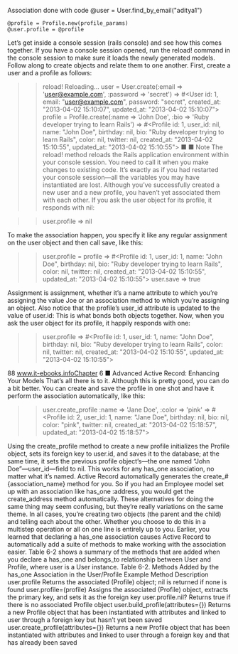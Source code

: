 Association done with code
    @user = User.find_by_email("aditya1")

    @profile = Profile.new(profile_params)
    @user.profile = @profile







Let’s get inside a console session (rails console) and see how this comes together. If you have a console session
opened, run the reload! command in the console session to make sure it loads the newly generated models. Follow
along to create objects and relate them to one another. First, create a user and a profile as follows:
 
>> reload!
Reloading...
>> user = User.create(:email => 'user@example.com', :password => 'secret')
=> #<User id: 1, email: "user@example.com", password: "secret",
created_at: "2013-04-02 15:10:07", updated_at: "2013-04-02 15:10:07">
>> profile = Profile.create(:name => 'John Doe',
:bio => 'Ruby developer trying to learn Rails')
=> #<Profile id: 1, user_id: nil, name: "John Doe", birthday: nil,
bio: "Ruby developer trying to learn Rails", color: nil, twitter: nil,
created_at: "2013-04-02 15:10:55", updated_at: "2013-04-02 15:10:55"> 
■ ■ Note  The reload! method reloads the Rails application environment within your console session. You need to call it
when you make changes to existing code. It’s exactly as if you had restarted your console session—all the variables you
may have instantiated are lost.
Although you’ve successfully created a new user and a new profile, you haven’t yet associated them with each
other. If you ask the user object for its profile, it responds with nil:
 
>> user.profile
=> nil
 
To make the association happen, you specify it like any regular assignment on the user object and then call save,
like this:
 
>> user.profile = profile
=> #<Profile id: 1, user_id: 1, name: "John Doe", birthday: nil,
bio: "Ruby developer trying to learn Rails", color: nil, twitter: nil,
created_at: "2013-04-02 15:10:55", updated_at: "2013-04-02 15:10:55">
>> user.save
=> true
 
Assignment is assignment, whether it’s a name attribute to which you’re assigning the value Joe or an association
method to which you’re assigning an object. Also notice that the profile’s user_id attribute is updated to the value
of user.id: This is what bonds both objects together. Now, when you ask the user object for its profile, it happily
responds with one:
 
>> user.profile
=> #<Profile id: 1, user_id: 1, name: "John Doe", birthday: nil,
bio: "Ruby developer trying to learn Rails", color: nil, twitter: nil,
created_at: "2013-04-02 15:10:55", updated_at: "2013-04-02 15:10:55">
 
88
www.it-ebooks.infoChapter 6 ■ Advanced Active Record: Enhancing Your Models
That’s all there is to it. Although this is pretty good, you can do a bit better. You can create and save the profile in
one shot and have it perform the association automatically, like this:
 
>> user.create_profile :name => 'Jane Doe', :color => 'pink'
=> #<Profile id: 2, user_id: 1, name: "Jane Doe", birthday: nil,
bio: nil, color: "pink", twitter: nil, created_at: "2013-04-02 15:18:57",
updated_at: "2013-04-02 15:18:57">
 
Using the create_profile method to create a new profile initializes the Profile object, sets its foreign key to
user.id, and saves it to the database; at the same time, it sets the previous profile object’s—the one named “John
Doe”—user_id—field to nil. This works for any has_one association, no matter what it’s named. Active Record
automatically generates the create_#{association_name} method for you. So if you had an Employee model set up
with an association like has_one :address, you would get the create_address method automatically.
These alternatives for doing the same thing may seem confusing, but they’re really variations on the same theme.
In all cases, you’re creating two objects (the parent and the child) and telling each about the other. Whether you
choose to do this in a multistep operation or all on one line is entirely up to you.
Earlier, you learned that declaring a has_one association causes Active Record to automatically add a suite of
methods to make working with the association easier. Table 6-2 shows a summary of the methods that are added
when you declare a has_one and belongs_to relationship between User and Profile, where user is a User instance.
Table 6-2.  Methods Added by the has_one Association in the User/Profile Example
Method Description
user.profile Returns the associated (Profile) object; nil is returned if none
is found
user.profile=(profile) Assigns the associated (Profile) object, extracts the primary key, and
sets it as the foreign key
user.profile.nil? Returns true if there is no associated Profile object
user.build_profile(attributes={}) Returns a new Profile object that has been instantiated with attributes
and linked to user through a foreign key but hasn’t yet been saved
user.create_profile(attributes={}) Returns a new Profile object that has been instantiated with
attributes and linked to user through a foreign key and that has already
been saved